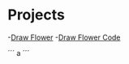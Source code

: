 # Projects
-[Draw Flower](https://vinimyls.github.io/Projects/flower.html)  -[Draw Flower Code](/flower.html)

´´´
 a
´´´
